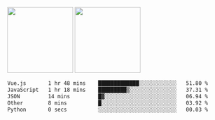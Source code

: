 <img src="https://github-readme-stats.vercel.app/api?username=Dream4ever&count_private=true&show_icons=true&theme=tokyonight" height="150" /> <img src="https://github-readme-stats.vercel.app/api/top-langs/?username=Dream4ever&count_private=true&show_icons=true&theme=tokyonight&langs_count=5&layout=compact" height="150" />

<!--START_SECTION:waka-->

```txt
Vue.js       1 hr 48 mins    █████████████░░░░░░░░░░░░   51.80 %
JavaScript   1 hr 18 mins    █████████▒░░░░░░░░░░░░░░░   37.31 %
JSON         14 mins         █▓░░░░░░░░░░░░░░░░░░░░░░░   06.94 %
Other        8 mins          █░░░░░░░░░░░░░░░░░░░░░░░░   03.92 %
Python       0 secs          ░░░░░░░░░░░░░░░░░░░░░░░░░   00.03 %
```

<!--END_SECTION:waka-->
